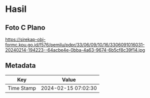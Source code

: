 # Hasil

## Foto C Plano

https://sirekap-obj-formc.kpu.go.id/f576/pemilu/pdpr/33/06/09/10/16/3306091016031-20240214-194223--64acbe4e-0bba-4a63-9674-6b5cf8c39f14.jpg


## Metadata

| Key        | Value               |
| ---------- | ------------------- |
| Time Stamp | 2024-02-15 07:02:30 |




